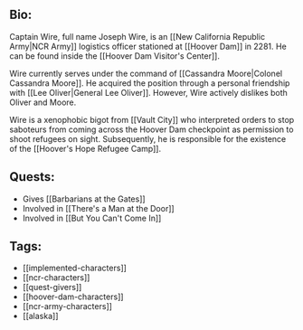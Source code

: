 ## Bio:

Captain Wire, full name Joseph Wire, is an [[New California Republic Army|NCR Army]] logistics officer stationed at [[Hoover Dam]] in 2281. He can be found inside the [[Hoover Dam Visitor's Center]].

Wire currently serves under the command of [[Cassandra Moore|Colonel Cassandra Moore]]. He acquired the position through a personal friendship with [[Lee Oliver|General Lee Oliver]]. However, Wire actively dislikes both Oliver and Moore. 

Wire is a xenophobic bigot from [[Vault City]] who interpreted orders to stop saboteurs from coming across the Hoover Dam checkpoint as permission to shoot refugees on sight. Subsequently, he is responsible for the existence of the [[Hoover's Hope Refugee Camp]].

## Quests:

- Gives [[Barbarians at the Gates]]
- Involved in [[There's a Man at the Door]]
- Involved in [[But You Can't Come In]]

## Tags:

- [[implemented-characters]]
- [[ncr-characters]]
- [[quest-givers]]
- [[hoover-dam-characters]]
- [[ncr-army-characters]]
- [[alaska]]